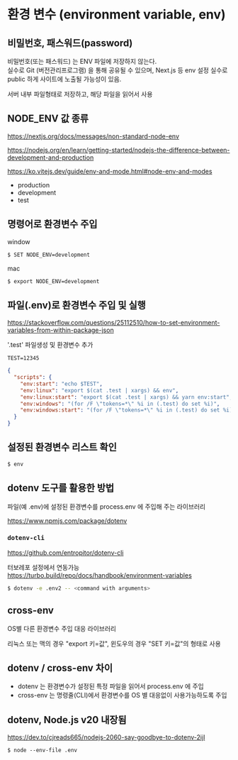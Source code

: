 # 환경 변수 (environment variable, env)

## 비밀번호, 패스워드(password)

비밀번호(또는 패스워드) 는 ENV 파일에 저장하지 않는다.  
실수로 Git (버전관리프로그램) 을 통해 공유될 수 있으며, Next.js 등 env 설정 실수로 public 하게 사이트에 노출될 가능성이 있음.

서버 내부 파일형태로 저장하고, 해당 파일을 읽어서 사용

## NODE_ENV 값 종류

https://nextjs.org/docs/messages/non-standard-node-env

https://nodejs.org/en/learn/getting-started/nodejs-the-difference-between-development-and-production

https://ko.vitejs.dev/guide/env-and-mode.html#node-env-and-modes

- production
- development
- test

## 명령어로 환경변수 주입

window

```bash
$ SET NODE_ENV=development
```

mac

```bash
$ export NODE_ENV=development
```

## 파일(.env)로 환경변수 주입 및 실행

https://stackoverflow.com/questions/25112510/how-to-set-environment-variables-from-within-package-json

'.test' 파일생성 및 환경변수 추가

```
TEST=12345
```

```json
{
  "scripts": {
    "env:start": "echo $TEST",
    "env:linux": "export $(cat .test | xargs) && env",
    "env:linux:start": "export $(cat .test | xargs) && yarn env:start",
    "env:windows": "(for /F \"tokens=*\" %i in (.test) do set %i)",
    "env:windows:start": "(for /F \"tokens=*\" %i in (.test) do set %i) && yarn env:start"
  }
}
```

## 설정된 환경변수 리스트 확인

```bash
$ env
```

## dotenv 도구를 활용한 방법

파일(예 .env)에 설정된 환경변수를 process.env 에 주입해 주는 라이브러리

https://www.npmjs.com/package/dotenv

### `dotenv-cli`

https://github.com/entropitor/dotenv-cli

터보레포 설정에서 연동가능  
https://turbo.build/repo/docs/handbook/environment-variables

```bash
$ dotenv -e .env2 -- <command with arguments>
```

## cross-env

OS별 다른 환경변수 주입 대응 라이브러리

리눅스 또는 맥의 경우 "export 키=값", 윈도우의 경우 "SET 키=값"의 형태로 사용

## dotenv / cross-env 차이

- dotenv 는 환경변수가 설정된 특정 파일을 읽어서 process.env 에 주입
- cross-env 는 명령줄(CLI)에서 환경변수를 OS 별 대응없이 사용가능하도록 주입

## dotenv, Node.js v20 내장됨

https://dev.to/cjreads665/nodejs-2060-say-goodbye-to-dotenv-2ijl

```
$ node --env-file .env
```
